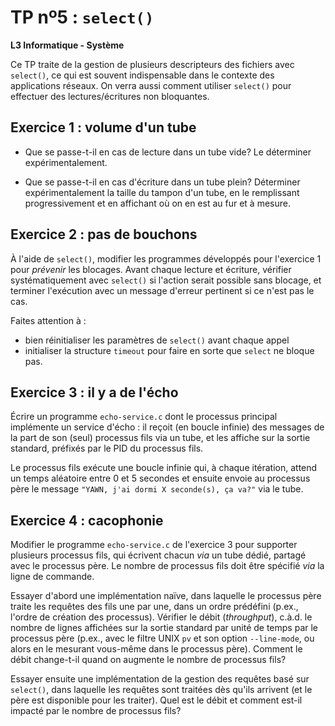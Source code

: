 TP nº5 : `select()`
=================================

**L3 Informatique - Système**

Ce TP traite de la gestion de plusieurs descripteurs des fichiers avec
`select()`, ce qui est souvent indispensable dans le contexte des applications
réseaux. On verra aussi comment utiliser `select()` pour effectuer des
lectures/écritures non bloquantes.


Exercice 1 : volume d'un tube
------------------------------

- Que se passe-t-il en cas de lecture dans un tube vide? Le déterminer
  expérimentalement.

- Que se passe-t-il en cas d'écriture dans un tube plein? Déterminer
  expérimentalement la taille du tampon d'un tube, en le remplissant
  progressivement et en affichant où on en est au fur et à mesure.


Exercice 2 : pas de bouchons
-----------------------------

À l'aide de `select()`, modifier les programmes développés pour l'exercice 1
pour *prévenir* les blocages. Avant chaque lecture et écriture, vérifier
systématiquement avec `select()` si l'action serait possible sans blocage, et
terminer l'exécution avec un message d'erreur pertinent si ce n'est pas le cas.

Faites attention à :

- bien réinitialiser les paramètres de `select()` avant chaque appel
- initialiser la structure `timeout` pour faire en sorte que `select` ne bloque
  pas.


Exercice 3 : il y a de l'écho
-----------------------------

Écrire un programme `echo-service.c` dont le processus principal
implémente un service d'écho : il reçoit (en boucle infinie) des messages
de la part de son (seul) processus fils via un tube, et les affiche sur
la sortie standard, préfixés par le PID du processus fils.

Le processus fils exécute une boucle infinie qui, à chaque itération, attend un
temps aléatoire entre 0 et 5 secondes et ensuite envoie au processus père le
message `"YAWN, j'ai dormi X seconde(s), ça va?"` via le tube.


Exercice 4 : cacophonie
-----------------------

Modifier le programme `echo-service.c` de l'exercice 3 pour supporter
plusieurs processus fils, qui écrivent chacun *via* un tube dédié, partagé
avec le processus père.  Le nombre de processus fils doit être spécifié
*via* la ligne de commande.

Essayer d'abord une implémentation naïve, dans laquelle le processus père
traite les requêtes des fils une par une, dans un ordre prédéfini (p.ex.,
l'ordre de création des processus). Vérifier le débit (*throughput*),
c.à.d. le nombre de lignes affichées sur la sortie standard par unité de
temps par le processus père (p.ex., avec le filtre UNIX `pv` et son
option `--line-mode`, ou alors en le mesurant vous-même dans le processus
père).  Comment le débit change-t-il quand on augmente le nombre de
processus fils?

Essayer ensuite une implémentation de la gestion des requêtes basé sur
`select()`, dans laquelle les requêtes sont traitées dès qu'ils arrivent
(et le père est disponible pour les traiter). Quel est le débit et
comment est-il impacté par le nombre de processus fils?

